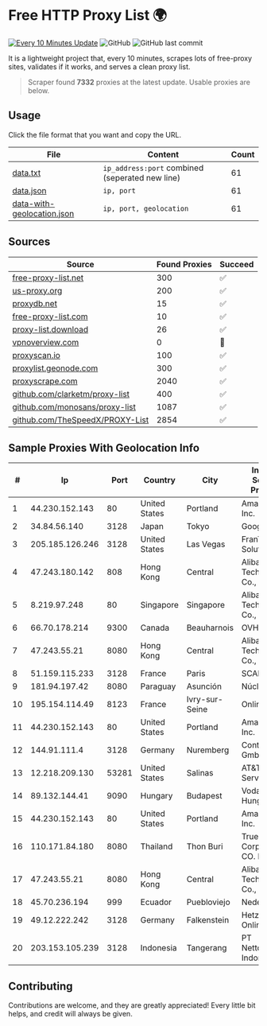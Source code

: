 
# Free HTTP Proxy List 🌍

[![Every 10 Minutes Update](https://github.com/mertguvencli/http-proxy-list/actions/workflows/main.yml/badge.svg?branch=main)](https://github.com/mertguvencli/http-proxy-list/actions/workflows/main.yml)
![GitHub](https://img.shields.io/github/license/mertguvencli/http-proxy-list)
![GitHub last commit](https://img.shields.io/github/last-commit/mertguvencli/http-proxy-list)

It is a lightweight project that, every 10 minutes, scrapes lots of free-proxy sites, validates if it works, and serves a clean proxy list.


> Scraper found **7332** proxies at the latest update. Usable proxies are below.

## Usage

Click the file format that you want and copy the URL.


|File|Content|Count|
|----|-------|-----|
|[data.txt](https://raw.githubusercontent.com/mertguvencli/http-proxy-list/main/proxy-list/data.txt)|`ip_address:port` combined (seperated new line)|61|
|[data.json](https://raw.githubusercontent.com/mertguvencli/http-proxy-list/main/proxy-list/data.json)|`ip, port`|61|
|[data-with-geolocation.json](https://raw.githubusercontent.com/mertguvencli/http-proxy-list/main/proxy-list/data-with-geolocation.json)|`ip, port, geolocation`|61|

## Sources

|Source|Found Proxies|Succeed|
|------|-------------|-------|
|[free-proxy-list.net](https://free-proxy-list.net)|300|✅|
|[us-proxy.org](https://www.us-proxy.org)|200|✅|
|[proxydb.net](http://proxydb.net)|15|✅|
|[free-proxy-list.com](https://free-proxy-list.com/?page=&port=&type%5B%5D=http&type%5B%5D=https&up_time=0&search=Search)|10|✅|
|[proxy-list.download](https://www.proxy-list.download/HTTP)|26|✅|
|[vpnoverview.com](https://vpnoverview.com/privacy/anonymous-browsing/free-proxy-servers)|0|🚫|
|[proxyscan.io](https://www.proxyscan.io)|100|✅|
|[proxylist.geonode.com](https://proxylist.geonode.com/api/proxy-list?limit=300&page=1&sort_by=lastChecked&sort_type=desc&protocols=http,https)|300|✅|
|[proxyscrape.com](https://api.proxyscrape.com/v2/?request=displayproxies&protocol=http&timeout=10000&country=all&ssl=all&anonymity=all)|2040|✅|
|[github.com/clarketm/proxy-list](https://raw.githubusercontent.com/clarketm/proxy-list/master/proxy-list-raw.txt)|400|✅|
|[github.com/monosans/proxy-list](https://raw.githubusercontent.com/monosans/proxy-list/main/proxies/http.txt)|1087|✅|
|[github.com/TheSpeedX/PROXY-List](https://raw.githubusercontent.com/TheSpeedX/PROXY-List/master/http.txt)|2854|✅|


## Sample Proxies With Geolocation Info

|#|Ip|Port|Country|City|Internet Service Provider|
|-|--|----|-------|----|-------------------------|
|1|44.230.152.143|80|United States|Portland|Amazon.com, Inc.|
|2|34.84.56.140|3128|Japan|Tokyo|Google LLC|
|3|205.185.126.246|3128|United States|Las Vegas|FranTech Solutions|
|4|47.243.180.142|808|Hong Kong|Central|Alibaba (US) Technology Co., Ltd.|
|5|8.219.97.248|80|Singapore|Singapore|Alibaba (US) Technology Co., Ltd.|
|6|66.70.178.214|9300|Canada|Beauharnois|OVH SAS|
|7|47.243.55.21|8080|Hong Kong|Central|Alibaba (US) Technology Co., Ltd.|
|8|51.159.115.233|3128|France|Paris|SCALEWAY|
|9|181.94.197.42|8080|Paraguay|Asunción|Núcleo S.A.|
|10|195.154.114.49|8123|France|Ivry-sur-Seine|Online S.A.S.|
|11|44.230.152.143|80|United States|Portland|Amazon.com, Inc.|
|12|144.91.111.4|3128|Germany|Nuremberg|Contabo GmbH|
|13|12.218.209.130|53281|United States|Salinas|AT&T Services, Inc.|
|14|89.132.144.41|9090|Hungary|Budapest|Vodafone Hungary Ltd.|
|15|44.230.152.143|80|United States|Portland|Amazon.com, Inc.|
|16|110.171.84.180|8080|Thailand|Thon Buri|True Internet Corporation CO. Ltd.|
|17|47.243.55.21|8080|Hong Kong|Central|Alibaba (US) Technology Co., Ltd.|
|18|45.70.236.194|999|Ecuador|Puebloviejo|Nedetel S.A.|
|19|49.12.222.242|3128|Germany|Falkenstein|Hetzner Online GmbH|
|20|203.153.105.239|3128|Indonesia|Tangerang|PT NettoCyber Indonesia|



## Contributing

Contributions are welcome, and they are greatly appreciated! Every
little bit helps, and credit will always be given.

